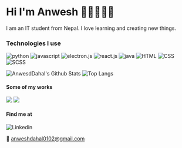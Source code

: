 
# **Hi I'm Anwesh 👋🏽👨🏽‍💻**

I am an IT student from Nepal. I love learning and creating new things. 

### Technologies I use

![python]( https://img.shields.io/static/v1?style=for-the-badge&logo=python&label=python&message=%20&color=yellow "Python") ![javascript](https://img.shields.io/static/v1?style=for-the-badge&logo=javascript&label=Javascript&message=%20&color=orange "Javascript")    ![electron.js](https://img.shields.io/static/v1?style=for-the-badge&logo=electron&label=electron.js&message=%20&color=blue) ![react.js](https://img.shields.io/static/v1?style=for-the-badge&logo=react&label=react.js&message=%20&color=61dbfb) ![java](https://img.shields.io/static/v1?style=for-the-badge&logo=java&label=java&message=%20&color=red) ![HTML](https://img.shields.io/static/v1?style=for-the-badge&logo=html5&label=HTML5&message=%20&color=orange) ![CSS](https://img.shields.io/static/v1?style=for-the-badge&logo=css3&label=css3&message=%20&color=blue) ![SCSS](https://img.shields.io/static/v1?style=for-the-badge&logo=sass&label=SASS&message=%20&color=magenta)

![AnwesdDahal's Github Stats](https://github-readme-stats.vercel.app/api?username=AnweshDahal&show_icons=true&theme=tokyonight)
![Top Langs](https://github-readme-stats.vercel.app/api/top-langs/?username=AnweshDahal&layout=compact)
#### Some of my works
![](https://github-readme-stats.vercel.app/api/pin/?username=AnweshDahal&repo=biblio)
![](https://github-readme-stats.vercel.app/api/pin/?username=AnweshDahal&repo=recepie)
#### Find me at
![Linkedin](https://img.shields.io/static/v1?logo=linkedin&label=LinkedIn&message=AnweshDahal&color=blue)

📧 anweshdahal0102@gmail.com
